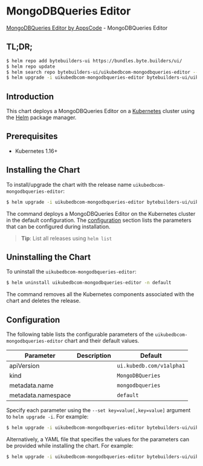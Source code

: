 # MongoDBQueries Editor

[MongoDBQueries Editor by AppsCode](https://byte.builders) - MongoDBQueries Editor

## TL;DR;

```bash
$ helm repo add bytebuilders-ui https://bundles.byte.builders/ui/
$ helm repo update
$ helm search repo bytebuilders-ui/uikubedbcom-mongodbqueries-editor --version=v0.4.3
$ helm upgrade -i uikubedbcom-mongodbqueries-editor bytebuilders-ui/uikubedbcom-mongodbqueries-editor -n default --create-namespace --version=v0.4.3
```

## Introduction

This chart deploys a MongoDBQueries Editor on a [Kubernetes](http://kubernetes.io) cluster using the [Helm](https://helm.sh) package manager.

## Prerequisites

- Kubernetes 1.16+

## Installing the Chart

To install/upgrade the chart with the release name `uikubedbcom-mongodbqueries-editor`:

```bash
$ helm upgrade -i uikubedbcom-mongodbqueries-editor bytebuilders-ui/uikubedbcom-mongodbqueries-editor -n default --create-namespace --version=v0.4.3
```

The command deploys a MongoDBQueries Editor on the Kubernetes cluster in the default configuration. The [configuration](#configuration) section lists the parameters that can be configured during installation.

> **Tip**: List all releases using `helm list`

## Uninstalling the Chart

To uninstall the `uikubedbcom-mongodbqueries-editor`:

```bash
$ helm uninstall uikubedbcom-mongodbqueries-editor -n default
```

The command removes all the Kubernetes components associated with the chart and deletes the release.

## Configuration

The following table lists the configurable parameters of the `uikubedbcom-mongodbqueries-editor` chart and their default values.

|     Parameter      | Description |               Default               |
|--------------------|-------------|-------------------------------------|
| apiVersion         |             | <code>ui.kubedb.com/v1alpha1</code> |
| kind               |             | <code>MongoDBQueries</code>         |
| metadata.name      |             | <code>mongodbqueries</code>         |
| metadata.namespace |             | <code>default</code>                |


Specify each parameter using the `--set key=value[,key=value]` argument to `helm upgrade -i`. For example:

```bash
$ helm upgrade -i uikubedbcom-mongodbqueries-editor bytebuilders-ui/uikubedbcom-mongodbqueries-editor -n default --create-namespace --version=v0.4.3 --set apiVersion=ui.kubedb.com/v1alpha1
```

Alternatively, a YAML file that specifies the values for the parameters can be provided while
installing the chart. For example:

```bash
$ helm upgrade -i uikubedbcom-mongodbqueries-editor bytebuilders-ui/uikubedbcom-mongodbqueries-editor -n default --create-namespace --version=v0.4.3 --values values.yaml
```
